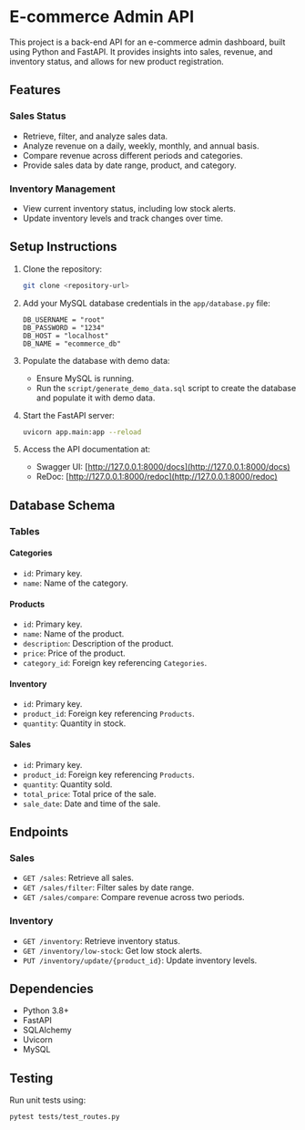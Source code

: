 # E-commerce Admin API

This project is a back-end API for an e-commerce admin dashboard, built using Python and FastAPI. It provides insights into sales, revenue, and inventory status, and allows for new product registration.

## Features

### Sales Status
- Retrieve, filter, and analyze sales data.
- Analyze revenue on a daily, weekly, monthly, and annual basis.
- Compare revenue across different periods and categories.
- Provide sales data by date range, product, and category.

### Inventory Management
- View current inventory status, including low stock alerts.
- Update inventory levels and track changes over time.

## Setup Instructions

1. Clone the repository:
   ```bash
   git clone <repository-url>
   ```


2. Add your MySQL database credentials in the `app/database.py` file:
   ```
   DB_USERNAME = "root"
   DB_PASSWORD = "1234"
   DB_HOST = "localhost"
   DB_NAME = "ecommerce_db"
   ```

3. Populate the database with demo data:
   - Ensure MySQL is running.
   - Run the `script/generate_demo_data.sql` script to create the database and populate it with demo data.

4. Start the FastAPI server:
   ```bash
   uvicorn app.main:app --reload
   ```

5. Access the API documentation at:
   - Swagger UI: [http://127.0.0.1:8000/docs](http://127.0.0.1:8000/docs)
   - ReDoc: [http://127.0.0.1:8000/redoc](http://127.0.0.1:8000/redoc)

## Database Schema

### Tables

#### Categories
- `id`: Primary key.
- `name`: Name of the category.

#### Products
- `id`: Primary key.
- `name`: Name of the product.
- `description`: Description of the product.
- `price`: Price of the product.
- `category_id`: Foreign key referencing `Categories`.

#### Inventory
- `id`: Primary key.
- `product_id`: Foreign key referencing `Products`.
- `quantity`: Quantity in stock.

#### Sales
- `id`: Primary key.
- `product_id`: Foreign key referencing `Products`.
- `quantity`: Quantity sold.
- `total_price`: Total price of the sale.
- `sale_date`: Date and time of the sale.

## Endpoints

### Sales
- `GET /sales`: Retrieve all sales.
- `GET /sales/filter`: Filter sales by date range.
- `GET /sales/compare`: Compare revenue across two periods.

### Inventory
- `GET /inventory`: Retrieve inventory status.
- `GET /inventory/low-stock`: Get low stock alerts.
- `PUT /inventory/update/{product_id}`: Update inventory levels.

## Dependencies
- Python 3.8+
- FastAPI
- SQLAlchemy
- Uvicorn
- MySQL

## Testing
Run unit tests using:
```bash
pytest tests/test_routes.py 
```
